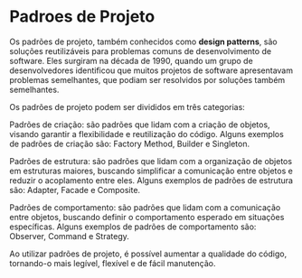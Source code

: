 # Padroes de Projeto

Os padrões de projeto, também conhecidos como <b>design patterns</b>, são soluções reutilizáveis para problemas comuns de desenvolvimento de software. Eles surgiram na década de 1990, quando um grupo de desenvolvedores identificou que muitos projetos de software apresentavam problemas semelhantes, que podiam ser resolvidos por soluções também semelhantes.

Os padrões de projeto podem ser divididos em três categorias:

Padrões de criação: são padrões que lidam com a criação de objetos, visando garantir a flexibilidade e reutilização do código. Alguns exemplos de padrões de criação são: Factory Method, Builder e Singleton.

Padrões de estrutura: são padrões que lidam com a organização de objetos em estruturas maiores, buscando simplificar a comunicação entre objetos e reduzir o acoplamento entre eles. Alguns exemplos de padrões de estrutura são: Adapter, Facade e Composite.

Padrões de comportamento: são padrões que lidam com a comunicação entre objetos, buscando definir o comportamento esperado em situações específicas. Alguns exemplos de padrões de comportamento são: Observer, Command e Strategy.

Ao utilizar padrões de projeto, é possível aumentar a qualidade do código, tornando-o mais legível, flexível e de fácil manutenção.


